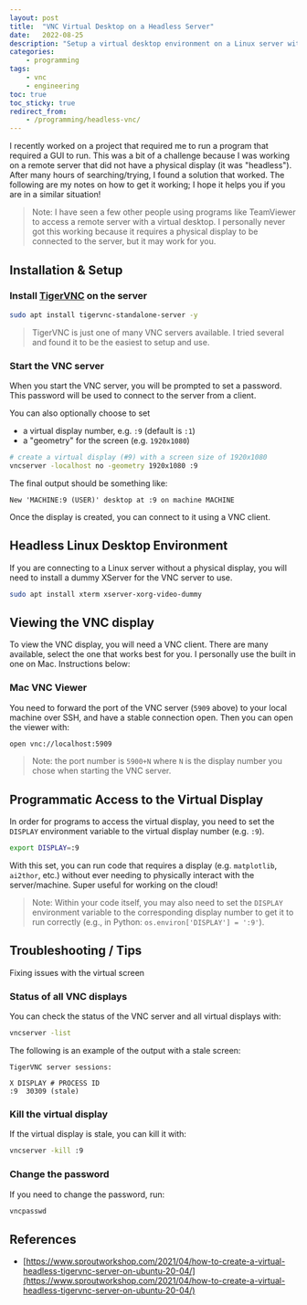 ```yaml
---
layout: post
title:  "VNC Virtual Desktop on a Headless Server"
date:   2022-08-25
description: "Setup a virtual desktop environment on a Linux server without a monitor."
categories:
    - programming
tags:
    - vnc
    - engineering
toc: true
toc_sticky: true
redirect_from:
    - /programming/headless-vnc/
---
```



I recently worked on a project that required me to run a program that required a GUI to run. This was a bit of a challenge because I was working on a remote server that did not have a physical display (it was "headless"). After many hours of searching/trying, I found a solution that worked. The following are my notes on how to get it working; I hope it helps you if you are in a similar situation!

> Note: I have seen a few other people using programs like TeamViewer to access a remote server with a virtual desktop. I personally never got this working because it requires a physical display to be connected to the server, but it may work for you.


## Installation & Setup

### Install [TigerVNC](https://tigervnc.org/) on the server

```bash
sudo apt install tigervnc-standalone-server -y 
```

> TigerVNC is just one of many VNC servers available. I tried several and found it to be the easiest to setup and use.

### Start the VNC server
When you start the VNC server, you will be prompted to set a password. This password will be used to connect to the server from a client.

You can also optionally choose to set
* a virtual display number, e.g. `:9` (default is `:1`)
* a "geometry" for the screen (e.g. `1920x1080`)

```bash
# create a virtual display (#9) with a screen size of 1920x1080
vncserver -localhost no -geometry 1920x1080 :9
```

The final output should be something like:

```text
New 'MACHINE:9 (USER)' desktop at :9 on machine MACHINE
```

Once the display is created, you can connect to it using a VNC client.


## Headless Linux Desktop Environment
If you are connecting to a Linux server without a physical display, you will need to install a dummy XServer for the VNC server to use.

```bash
sudo apt install xterm xserver-xorg-video-dummy
```


## Viewing the VNC display
To view the VNC display, you will need a VNC client. There are many available, select the one that works best for you. I personally use the built in one on Mac. Instructions below:

### Mac VNC Viewer

You need to forward the port of the VNC server (`5909` above) to your local machine over SSH, and have a stable connection open. Then you can open the viewer with:

```bash
open vnc://localhost:5909
```

> Note: the port number is `5900+N` where `N` is the display number you chose when starting the VNC server.


## Programmatic Access to the Virtual Display
In order for programs to access the virtual display, you need to set the `DISPLAY` environment variable to the virtual display number (e.g. `:9`).

```bash
export DISPLAY=:9
```

With this set, you can run code that requires a display (e.g. `matplotlib`, `ai2thor`, etc.) without ever needing to physically interact with the server/machine. Super useful for working on the cloud!

> Note: Within your code itself, you may also need to set the `DISPLAY` environment variable to the corresponding display number to get it to run correctly (e.g., in Python: `os.environ['DISPLAY'] = ':9'`).


## Troubleshooting / Tips
Fixing issues with the virtual screen

### Status of all VNC displays
You can check the status of the VNC server and all virtual displays with:

```bash
vncserver -list
```

The following is an example of the output with a stale screen:

```text
TigerVNC server sessions:

X DISPLAY #	PROCESS ID
:9	30309 (stale)
```

### Kill the virtual display
If the virtual display is stale, you can kill it with:

```bash
vncserver -kill :9
```

### Change the password
If you need to change the password, run:

```bash
vncpasswd
```


## References
* [https://www.sproutworkshop.com/2021/04/how-to-create-a-virtual-headless-tigervnc-server-on-ubuntu-20-04/](https://www.sproutworkshop.com/2021/04/how-to-create-a-virtual-headless-tigervnc-server-on-ubuntu-20-04/)
